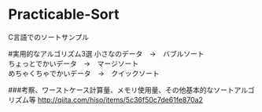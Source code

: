 # Practicable-Sort
C言語でのソートサンプル

#実用的なアルゴリズム3選
小さなのデータ　→　バブルソート  
ちょっとでかいデータ　→　マージソート  
めちゃくちゃでかいデータ　→　クイックソート  

###考察、ワーストケース計算量、メモリ使用量、その他基本的なソートアルゴリズム等
http://qiita.com/hiso/items/5c36f50c7de61fe870a2
